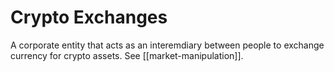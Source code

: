 # Crypto Exchanges
A corporate entity that acts as an interemdiary between people to exchange currency for crypto assets. See [[market-manipulation]].